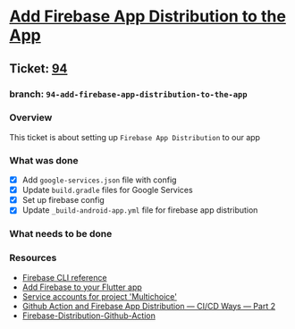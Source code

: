 # [Add Firebase App Distribution to the App](https://github.com/ZanderCowboy/multichoice/issues/94)

## Ticket: [94](https://github.com/ZanderCowboy/multichoice/issues/94)

### branch: `94-add-firebase-app-distribution-to-the-app`

### Overview

This ticket is about setting up `Firebase App Distribution` to our app

### What was done

- [X] Add `google-services.json` file with config
- [X] Update `build.gradle` files for Google Services
- [X] Set up firebase config
- [X] Update `_build-android-app.yml` file for firebase app distribution

### What needs to be done

### Resources

- [Firebase CLI reference](https://firebase.google.com/docs/cli#install-cli-windows)
- [Add Firebase to your Flutter app](https://firebase.google.com/docs/flutter/setup?platform=android)
- [Service accounts for project 'Multichoice'](https://console.cloud.google.com/iam-admin/serviceaccounts?project=multichoice-412309)
- [Github Action and Firebase App Distribution — CI/CD Ways — Part 2](https://steveos.medium.com/github-action-and-firebase-app-distribution-ci-cd-ways-part-2-fcf9ba425c0)
- [Firebase-Distribution-Github-Action](https://github.com/wzieba/Firebase-Distribution-Github-Action)
